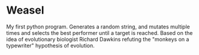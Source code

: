 # Weasel
My first python program. Generates a random string, and mutates multiple times and selects the best performer until a target is reached. Based on the idea of evolutionary biologist Richard Dawkins refuting the "monkeys on a typewriter" hypothesis of evolution.
